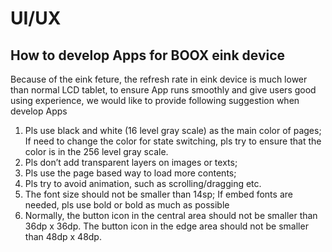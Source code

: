 # UI/UX

## How to develop Apps for BOOX eink device

Because of the eink feture, the refresh rate in eink device is much lower than normal LCD tablet,
to ensure App runs smoothly and give users good using experience, we would like to provide following suggestion when develop Apps

1. Pls use black and white (16 level gray scale) as the main color of pages;
If need to change the color for state switching, pls try to ensure that the color is in the 256 level gray scale.
2. Pls don’t add transparent layers on images or texts;
3. Pls use the page based way to load more contents;
4. Pls try to avoid animation, such as scrolling/dragging etc.
5. The font size should not be smaller than 14sp;
If embed fonts are needed, pls use bold or bold as much as possible
6. Normally, the button icon in the central area should not be smaller than 36dp x 36dp. The button icon in the edge area should not be smaller than 48dp x 48dp.